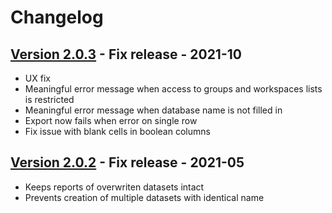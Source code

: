 # Changelog

## [Version 2.0.3](https://github.com/dataiku/dss-plugin-microsoft-power-bi/releases/tag/v2.0.3) - Fix release - 2021-10

- UX fix
- Meaningful error message when access to groups and workspaces lists is restricted
- Meaningful error message when database name is not filled in
- Export now fails when error on single row
- Fix issue with blank cells in boolean columns

## [Version 2.0.2](https://github.com/dataiku/dss-plugin-microsoft-power-bi/releases/tag/v2.0.2) - Fix release - 2021-05

- Keeps reports of overwriten datasets intact
- Prevents creation of multiple datasets with identical name
